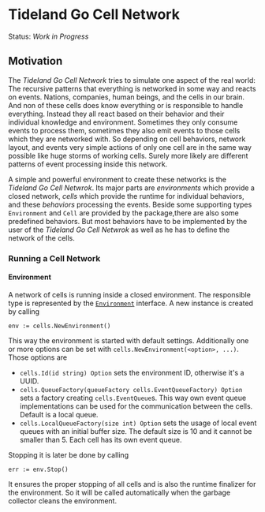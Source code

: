 # Tideland Go Cell Network

Status: *Work in Progress*

## Motivation

The *Tideland Go Cell Network* tries to simulate one aspect of the real world: The
recursive patterns that everything is networked in some way and reacts on events.
Nations, companies, human beings, and the cells in our brain. And non of these
cells does know everything or is responsible to handle everything. Instead they
all react based on their behavior and their individual knowledge and environment.
Sometimes they only consume events to process them, sometimes they also emit
events to those cells which they are networked with. So depending on cell behaviors,
network layout, and events very simple actions of only one cell are in the same
way possible like huge storms of working cells. Surely more likely are different
patterns of event processing inside this network.

A simple and powerful environment to create these networks is the *Tideland Go
Cell Netwrok*. Its major parts are *environments* which provide a closed network,
*cells* which provide the runtime for individual behaviors, and these *behaviors*
processing the events. Beside some supporting types `Environment` and `Cell`
are provided by the package,there are also some predefined behaviors. But most
behaviors have to be implemented by the user of the *Tideland Go Cell Netwrok*
as well as he has to define the network of the cells.

### Running a Cell Network

#### Environment

A network of cells is running inside a closed environment. The responsible type
is represented by the [`Environment`](https://godoc.org/github.com/tideland/gocn/v3/cells#Environment)
interface. A new instance is created by calling

```
env := cells.NewEnvironment()
```

This way the environment is started with default settings. Additionally one or more
options can be set with `cells.NewEnvironment(<option>, ...)`. Those options are

* `cells.Id(id string) Option` sets the environment ID, otherwise it's a UUID.
* `cells.QueueFactory(queueFactory cells.EventQueueFactory) Option` sets a factory
  creating `cells.EventQueue`s. This way own event queue implementations can be
  used for the communication between the cells. Default is a local queue.
* `cells.LocalQueueFactory(size int) Option` sets the usage of local event queues
  with an initial buffer size. The default size is 10 and it cannot be smaller
  than 5. Each cell has its own event queue.

Stopping it is later be done by calling

```
err := env.Stop()
```

It ensures the proper stopping of all cells and is also the runtime finalizer for the
environment. So it will be called automatically when the garbage collector cleans the
environment.